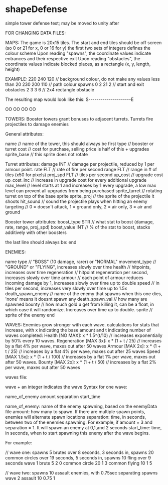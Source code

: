 # shapeDefense
simple tower defense test; may be moved to unity after


FOR CHANGING DATA FILES:

MAPS:
The game is 20x15 tiles. The start and end tiles should be off screen (so 0 or 21 for x, 0 or 16 for y)
the first two sets of integers defines the colour scheme
Upon reading "spawns", the coordinate values indicate entrances and their respective exit
Upon reading "obstacles", the coordinate values indicate blocked places, as a rectangle (x, y, length, height)

EXAMPLE:
220 240 120 // background colour, do not make any values less than 20
230 200 110 // path colour
spawns
0 2 21 2    // start and exit
obstacles
2 3 3 6     // 2x4 rectangle obstacle

The resulting map would look like this:
S---------------------E

  OO
  OO
  OO
  OO

TOWERS:
Booster towers grant bonuses to adjacent turrets.
Turrets fire projectiles to damage enemies

General attributes:

name        // name of the tower, this should always be first
type        // booster or turret
cost        // cost for purchase, selling price is half of this + upgrades
sprite_base // this sprite does not rotate

Turret attributes:
damage INT      // damage per projectile, reduced by 1 per armour point.
rate FLT        // rate of fire per second
range FLT       // range in # of tiles (x50 for pixels)
proj_spd FLT    // tiles per second
up_cost             // upgrade cost
up_cost_inc    // increase in upgrade cost for every additional upgrade
max_level           // level starts at 1 and increases by 1 every upgrade, a low max level can prevent all upgrades from being purchased
sprite_turret   // rotating turret on top of the base sprite
sprite_proj     // the sprite of the projectile it shoots
hit_sound       // sound the projectile plays when hitting an enemy
targeting       // 0 = doesn't attack, 1 = ground only, 2 = air only, 3 = air and ground

Booster tower attributes:
boost_type STR // what stat to boost (damage, rate, range, proj_spd)
boost_value INT // % of the stat to boost, stacks additively with other boosters

the last line should always be:
end


ENEMIES:

name
type  // "BOSS" (10 damage, rarer) or "NORMAL"
movement_type  // "GROUND" or "FLYING", increases slowly over time
health  // hitpoints, increases over time
regeneration  // hitpoint regeneration per second, increases slowly over time
armour  // each point of armour reduces incoming damage by 1, increases slowly over time up to double
speed  // in tiles per second, increases very slowly over time up to 1.5x
death_spawn_enemy  // name of the enemy that spawns when this one dies, 'none' means it doesnt spawn any
death_spawn_val  // how many are spawned
bounty  // how much gold u get from killing it, can be a float, in which case it will randomize. Increases over time up to double.
sprite  // sprite of the enemy
end


WAVES:
Enemies grow stronger with each wave.
calculations for stats that increase, with x indicating the base amount and t indicating number of waves completed:
Health [NO MAX]: x * 1.5^(t/10)             // increases exponentially by 50% every 10 waves.
Regeneration [MAX 3x]: x * (1 + t / 25)     // increases by a flat 4% per wave, maxes out after 50 waves
Armour [MAX 2x]: x * (1 + t / 25)           // increases by a flat 4% per wave, maxes out after 25 waves
Speed [MAX 1.5x]: x * (1 + t / 100)         // increases by a flat 1% per wave, maxes out after 50 waves.
Bounty [MAX 2x]: x * (1 + t / 50)           // increases by a flat 2% per wave, maxes out after 50 waves

waves file:

wave + an integer indicates the wave
Syntax for one wave:

name_of_enemy
amount separation start_time

name_of_enemy: name of the enemy spawning, based on the enemyData file
amount: how many to spawn. If there are multiple spawn points, enemies will alternate spawn locations
separation: time, in seconds, between two of the enemies spawning. For example, if amount = 3 and separation = 1. It will spawn an enemy at 0,1,and 2 seconds
start_time: time, in seconds, when to start spawning this enemy after the wave begins.

For example:

// wave one: spawns 5 brutes over 8 seconds, 3 seconds in, spawns 20 common circles over 19 seconds, 5 seconds in, spawns 10 fling over 9 seconds
wave 1
brute
5 2 0
common circle
20 1 3
common flying
10 1 5

// wave two: spawns 10 assault enemies, with 0.75sec separating spawns
wave 2
assault
10 0.75 1

